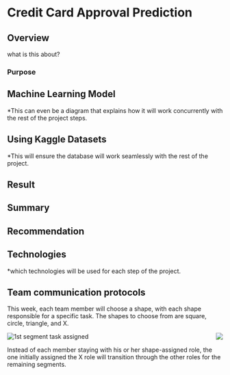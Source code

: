 # Credit Card Approval Prediction
## Overview
what is this about? 
### Purpose

## Machine Learning Model 
*This can even be a diagram that explains how it will work concurrently with the rest of the project steps.
## Using Kaggle Datasets
*This will ensure the database will work seamlessly with the rest of the project.
## Result 
## Summary
## Recommendation
## Technologies
*which technologies will be used for each step of the project.
## Team communication protocols
This week, each team member will choose a shape, with each shape responsible for a specific task. The shapes to choose from are square, circle, triangle, and X.

![1st segment task assigned](https://user-images.githubusercontent.com/82733723/131895610-d1dd9b98-d97b-4531-8029-8e3862d66451.png) 
 <img align="right" src="https://user-images.githubusercontent.com/82733723/131920547-6727a1bc-28a4-4a5c-91a7-4acb0caebf0f.png">
 
Instead of each member staying with his or her shape-assigned role, the one initially assigned the X role will transition through the other roles for the remaining segments.





